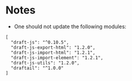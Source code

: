 # Notes

* One should not update the following modules:

```
[
  "draft-js": "^0.10.5",
  "draft-js-export-html": "1.2.0",
  "draft-js-import-html": "1.2.1",
  "draft-js-import-element": "1.2.1",
  "draft-js-utils": "1.2.0",
  "draftail": "^1.0.0"
]
```
